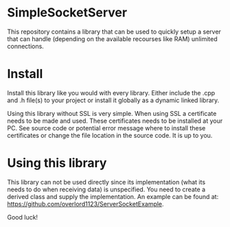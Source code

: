 # SimpleSocketServer
This repository contains a library that can be used to quickly setup a server that can handle (depending on the available recourses like RAM) unlimited connections.

# Install
Install this library like you would with every library. Either include the .cpp and .h file(s) to your project or install it globally as a dynamic linked library.

Using this library without SSL is very simple. When using SSL a certificate needs to be made and used. These certificates needs to be installed at your PC. See source code or potential error message where to install these certificates or change the file location in the source code. It is up to you.

# Using this library
This library can not be used directly since its implementation (what its needs to do when receiving data) is unspecified. You need to create a derived class and supply the implementation. An example can be found at:
https://github.com/overlord1123/ServerSocketExample.

Good luck!
